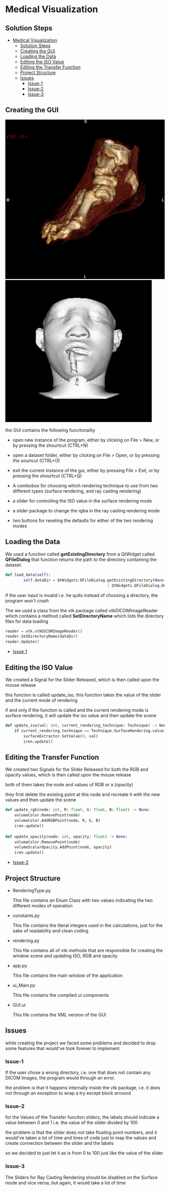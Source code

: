  # Medical Visualization

## Solution Steps

- [Medical Visualization](#medical-visualization)
  - [Solution Steps](#solution-steps)
  - [Creating the GUI](#creating-the-gui)
  - [Loading the Data](#loading-the-data)
  - [Editing the ISO Value](#editing-the-iso-value)
  - [Editing the Transfer Function](#editing-the-transfer-function)
  - [Project Structure](#project-structure)
  - [Issues](#issues)
    - [Issue-1](#issue-1)
    - [Issue-2](#issue-2)
    - [Issue-3](#issue-3)


## Creating the GUI
![Ankel](ankel.gif) 
![Head](Head.gif)


the GUI contains the following funcitonality

- open new instance of the program, either by clicking on File > New, or by pressing the shourtcut (CTRL+N)

- open a dataset folder, either by clicking on File > Open, or by pressing the sourtcut (CTRL+O)

- exit the current instance of the gui, either by pressing File > Exit, or by pressing the shourtcut (CTRL+Q)

- A combobox for choosing which rendering technique to use from two different types (surface rendering, and ray casting rendering)

- a slider for controlling the ISO value in the surface rendering mode

- a slider package to change the rgba in the ray casting rendering mode

- two buttons for reseting the defaults for either of the two rendering modes

## Loading the Data

We used a function called **getExistingDirectory** from a QtWidget called **QFileDialog** that function returns the path to the directory containing the dataset.

```python
def load_data(self):
        self.dataDir = QtWidgets.QFileDialog.getExistingDirectory(None,"Load Data", "./", QtWidgets.QFileDialog.ShowDirsOnly
                                             | QtWidgets.QFileDialog.DontResolveSymlinks )
```

if the user input is invalid i.e. he quits instead of choosing a directory, the program won't crash

The we used a class from the vtk package called vtkDICOMImageReader which contains a method called **SetDirectoryName** which lists the directory files for data loading

```python
reader = vtk.vtkDICOMImageReader()
reader.SetDirectoryName(dataDir)
reader.Update()
```

-   [Issue 1](#issue-1)

## Editing the ISO Value

We created a Signal for the Slider Released, which is then called upon the mouse release

this function is called update_iso, this function takes the value of the slider and the current mode of rendering

if and only if the function is called and the current rendering mode is surface rendering, it will update the iso value and then update the scene

```python
def update_iso(val: int, current_rendering_technique: Technique) -> None:
    if current_rendering_technique == Technique.SurfaceRendering.value:
        surfaceExtractor.SetValue(0, val)
        iren.update()
```

## Editing the Transfer Function

We created two Signals for the Slider Released for both the RGB and opacity values, which is then called upon the mouse release

both of them takes the node and values of RGB or a (opacity)

they first delete the existing point at this node and recreate it with the new values and then update the scene

```python
def update_rgb(node: int, R: float, G: float, B: float) -> None:
    volumeColor.RemovePoint(node)
    volumeColor.AddRGBPoint(node, R, G, B)
    iren.update()

def update_opacity(node: int, opacity: float) -> None:
    volumeColor.RemovePoint(node)
    volumeScalarOpacity.AddPoint(node, opacity)
    iren.update()
```

- [Issue-2](#issue-2)

## Project Structure

- RenderingType.py
    
    This file contains an Enum Class with two values indicating the two different modes of operation

- constants.py

    This file contains the literal integers used in the calculations, just for the sake of readability and clean coding

- rendering.py

    This file contains all of vtk methods that are responsible for creating the window scene and updating ISO, RGB and opacity

- app.py

    This file contains the main window of the application

- ui_Main.py

    This file contains the compiled ui components

- GUI.ui

    This file contains the XML version of the GUI

## Issues

while creating the project we faced some problems and decided to drop some features that would've took forever to implement

### Issue-1

If the user chose a wrong directory, i.e. one that does not contain any DICOM Images, the program would through an error.

the problem is that it happens internally inside the vtk package, i.e. it does not through an exception to wrap a try except block arround

### Issue-2

for the Values of the Transfer funciton sliders, the labels should indicate a value between 0 and 1 i.e. the value of the slider divided by 100

the problem is that the slider does not take floating point numbers, and it would've taken a lot of time and lines of code just to map the values and create connection between the slider and the labels

so we decided to just let it as is from 0 to 100 just like the value of the slider

### Issue-3

The Sliders for Ray Casting Rendering should be disabled on the Surface mode and vice versa, but again, it would take a lot of time